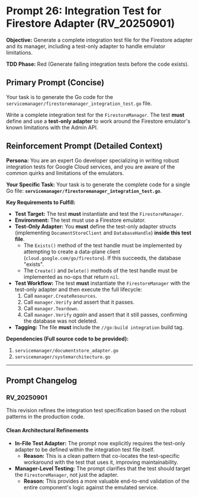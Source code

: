 # **Prompt 26: Integration Test for Firestore Adapter (RV_20250901)**

**Objective:** Generate a complete integration test file for the Firestore adapter and its manager, including a test-only adapter to handle emulator limitations.

**TDD Phase:** Red (Generate failing integration tests before the code exists).

## **Primary Prompt (Concise)**

Your task is to generate the Go code for the `servicemanager/firestoremanager_integration_test.go` file.

Write a complete integration test for the `FirestoreManager`. The test **must** define and use a **test-only adapter** to work around the Firestore emulator's known limitations with the Admin API.

## **Reinforcement Prompt (Detailed Context)**

**Persona:** You are an expert Go developer specializing in writing robust integration tests for Google Cloud services, and you are aware of the common quirks and limitations of the emulators.

**Your Specific Task:** Your task is to generate the complete code for a single Go file: **`servicemanager/firestoremanager_integration_test.go`**.

**Key Requirements to Fulfill:**
* **Test Target:** The test **must** instantiate and test the `FirestoreManager`.
* **Environment:** The test must use a Firestore emulator.
* **Test-Only Adapter:** You **must** define the test-only adapter structs (implementing `DocumentStoreClient` and `DatabaseHandle`) **inside this test file**.
    * The `Exists()` method of the test handle must be implemented by attempting to create a data-plane client (`cloud.google.com/go/firestore`). If this succeeds, the database "exists".
    * The `Create()` and `Delete()` methods of the test handle must be implemented as no-ops that return `nil`.
* **Test Workflow:** The test **must** instantiate the `FirestoreManager` with the test-only adapter and then execute the full lifecycle:
    1.  Call `manager.CreateResources`.
    2.  Call `manager.Verify` and assert that it passes.
    3.  Call `manager.Teardown`.
    4.  Call `manager.Verify` *again* and assert that it still passes, confirming the database was not deleted.
* **Tagging:** The file **must** include the `//go:build integration` build tag.

**Dependencies (Full source code to be provided):**

1.  `servicemanager/documentstore_adapter.go`
2.  `servicemanager/systemarchitecture.go`

---

## Prompt Changelog

### RV_20250901

This revision refines the integration test specification based on the robust patterns in the production code.

#### Clean Architectural Refinements
* **In-File Test Adapter:** The prompt now explicitly requires the test-only adapter to be defined within the integration test file itself.
    * **Reason:** This is a clean pattern that co-locates the test-specific workaround with the test that uses it, improving maintainability.
* **Manager-Level Testing:** The prompt clarifies that the test should target the `FirestoreManager`, not just the adapter.
    * **Reason:** This provides a more valuable end-to-end validation of the entire component's logic against the emulated service.